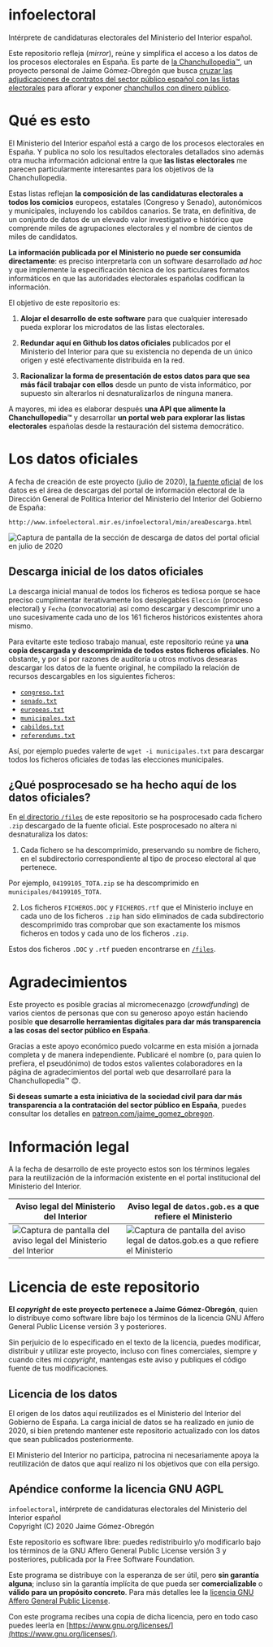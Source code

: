# infoelectoral

Intérprete de candidaturas electorales del Ministerio del Interior español.

Este repositorio refleja (*mirror*), reúne y simplifica el acceso a los datos de los procesos electorales en España. Es parte de [la Chanchullopedia™](https://twitter.com/JaimeObregon/status/1274331563254259713), un proyecto personal de Jaime Gómez-Obregón que busca [cruzar las adjudicaciones de contratos del sector público español con las listas electorales](https://twitter.com/JaimeObregon/status/1273814894840856576) para aflorar y exponer [chanchullos con dinero público](https://twitter.com/JaimeObregon/status/1271790012464599040).

# Qué es esto

El Ministerio del Interior español está a cargo de los procesos electorales en España. Y publica no solo los resultados electorales detallados sino además otra mucha información adicional entre la que **las listas electorales** me parecen particularmente interesantes para los objetivos de la Chanchullopedia.

Estas listas reflejan **la composición de las candidaturas electorales a todos los comicios** europeos, estatales (Congreso y Senado), autonómicos y municipales, incluyendo los cabildos canarios. Se trata, en definitiva, de un conjunto de datos de un elevado valor investigativo e histórico que comprende miles de agrupaciones electorales y el nombre de cientos de miles de candidatos.

**La información publicada por el Ministerio no puede ser consumida directamente**: es preciso interpretarla con un software desarrollado *ad hoc* y que implemente la especificación técnica de los particulares formatos informáticos en que las autoridades electorales españolas codifican la información.

El objetivo de este repositorio es:

1. **Alojar el desarrollo de este software** para que cualquier interesado pueda explorar los microdatos de las listas electorales.

2. **Redundar aquí en Github los datos oficiales** publicados por el Ministerio del Interior para que su existencia no dependa de un único origen y esté efectivamente distribuida en la red.

3. **Racionalizar la forma de presentación de estos datos para que sea más fácil trabajar con ellos** desde un punto de vista informático, por supuesto sin alterarlos ni desnaturalizarlos de ninguna manera.

A mayores, mi idea es elaborar después **una API que alimente la Chanchullopedia™** y desarrollar **un portal web para explorar las listas electorales** españolas desde la restauración del sistema democrático.

# Los datos oficiales

A fecha de creación de este proyecto (julio de 2020), [la fuente oficial](https://en.wikipedia.org/wiki/Single_source_of_truth) de los datos es el área de descargas del portal de información electoral de la Dirección General de Política Interior del Ministerio del Interior del Gobierno de España:

    http://www.infoelectoral.mir.es/infoelectoral/min/areaDescarga.html

![Captura de pantalla de la sección de descarga de datos del portal oficial en julio de 2020](/assets/portal-oficial.png)

## Descarga inicial de los datos oficiales

La descarga inicial manual de todos los ficheros es tediosa porque se hace preciso cumplimentar iterativamente los desplegables `Elección` (proceso electoral) y `Fecha` (convocatoria) así como descargar y descomprimir uno a uno sucesivamente cada uno de los 161 ficheros históricos existentes ahora mismo.

Para evitarte este tedioso trabajo manual, este repositorio reúne ya **una copia descargada y descomprimida de todos estos ficheros oficiales**. No obstante, y por si por razones de auditoría u otros motivos desearas descargar los datos de la fuente original, he compilado la relación de recursos descargables en los siguientes ficheros:

- [`congreso.txt`](/assets/congreso.txt)
- [`senado.txt`](/assets/senado.txt)
- [`europeas.txt`](/assets/europeas.txt)
- [`municipales.txt`](/assets/municipales.txt)
- [`cabildos.txt`](/assets/cabildos.txt)
- [`referendums.txt`](/assets/referendums.txt)

Así, por ejemplo puedes valerte de `wget -i municipales.txt` para descargar todos los ficheros oficiales de todas las elecciones municipales.

## ¿Qué posprocesado se ha hecho aquí de los datos oficiales?

En [el directorio `/files`](/files) de este repositorio se ha posprocesado cada fichero `.zip` descargado de la fuente oficial. Este posprocesado no altera ni desnaturaliza los datos:

1. Cada fichero se ha descomprimido, preservando su nombre de fichero, en el subdirectorio correspondiente al tipo de proceso electoral al que pertenece.

  Por ejemplo, `04199105_TOTA.zip` se ha descomprimido en `municipales/04199105_TOTA`.

2. Los ficheros `FICHEROS.DOC` y `FICHEROS.rtf` que el Ministerio incluye en cada uno de los ficheros `.zip` han sido eliminados de cada subdirectorio descomprimido tras comprobar que son exactamente los mismos ficheros en todos y cada uno de los ficheros `.zip`.

  Estos dos ficheros `.DOC` y `.rtf` pueden encontrarse en [`/files`](/files).

# Agradecimientos

Este proyecto es posible gracias al micromecenazgo (*crowdfunding*) de varios cientos de personas que con su generoso apoyo están haciendo posible **que desarrolle herramientas digitales para dar más transparencia a las cosas del sector público en España**.

Gracias a este apoyo económico puedo volcarme en esta misión a jornada completa y de manera independiente. Publicaré el nombre (o, para quien lo prefiera, el pseudónimo) de todos estos valientes colaboradores en la página de agradecimientos del portal web que desarrollaré para la Chanchullopedia™ 😊.

**Si deseas sumarte a esta iniciativa de la sociedad civil para dar más transparencia a la contratación del sector público en España**, puedes consultar los detalles en [patreon.com/jaime_gomez_obregon](https://www.patreon.com/jaime_gomez_obregon).

# Información legal

A la fecha de desarrollo de este proyecto estos son los términos legales para la reutilización de la información existente en el portal institucional del Ministerio del Interior.

| Aviso legal del Ministerio del Interior | Aviso legal de `datos.gob.es` a que refiere el Ministerio |
| --------------------------------------- | ------------------------------------------------------- |
| ![Captura de pantalla del aviso legal del Ministerio del Interior](/assets/aviso-legal-ministerio.png) | ![Captura de pantalla del aviso legal de datos.gob.es a que refiere el Ministerio](/assets/aviso-legal-datos.png) |


# Licencia de este repositorio

<strong>El *copyright* de este proyecto pertenece a Jaime Gómez-Obregón</strong>, quien lo distribuye como software libre bajo los términos de la licencia GNU Affero General Public License versión 3 y posteriores.

Sin perjuicio de lo especificado en el texto de la licencia, puedes modificar, distribuir y utilizar este proyecto, incluso con fines comerciales, siempre y cuando cites mi *copyright*, mantengas este aviso y publiques el código fuente de tus modificaciones.

## Licencia de los datos

El origen de los datos aquí reutilizados es el Ministerio del Interior del Gobierno de España. La carga inicial de datos se ha realizado en junio de 2020, si bien pretendo mantener este repositorio actualizado con los datos que sean publicados posteriormente.

El Ministerio del Interior no participa, patrocina ni necesariamente apoya la reutilización de datos que aquí realizo ni los objetivos que con ella persigo.

## Apéndice conforme la licencia GNU AGPL

`infoelectoral`, intérprete de candidaturas electorales del Ministerio del Interior español\
Copyright (C) 2020 Jaime Gómez-Obregón

Este repositorio es software libre: puedes redistribuirlo y/o modificarlo bajo los términos
de la GNU Affero General Public License versión 3 y posteriores, publicada por la Free Software Foundation.

Este programa se distribuye con la esperanza de ser útil, pero **sin garantía alguna**; incluso sin la garantía implícita de que pueda ser **comercializable** o **válido para un propósito concreto**. Para más detalles lee la [licencia GNU Affero General Public License](/LICENSE).

Con este programa recibes una copia de dicha licencia, pero en todo caso puedes leerla en [https://www.gnu.org/licenses/](https://www.gnu.org/licenses/).
